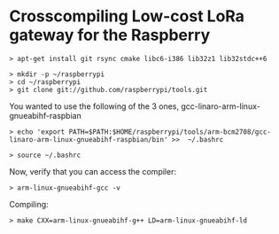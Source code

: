 Crosscompiling Low-cost LoRa gateway for the Raspberry
====================================


    > apt-get install git rsync cmake libc6-i386 lib32z1 lib32stdc++6

    > mkdir -p ~/raspberrypi
    > cd ~/raspberrypi
    > git clone git://github.com/raspberrypi/tools.git


You wanted to use the following of the 3 ones, gcc-linaro-arm-linux-gnueabihf-raspbian

    > echo 'export PATH=$PATH:$HOME/raspberrypi/tools/arm-bcm2708/gcc-linaro-arm-linux-gnueabihf-raspbian/bin' >>  ~/.bashrc

	> source ~/.bashrc

Now, verify that you can access the compiler:
 	
    > arm-linux-gnueabihf-gcc -v

Compiling:

    > make CXX=arm-linux-gnueabihf-g++ LD=arm-linux-gnueabihf-ld
